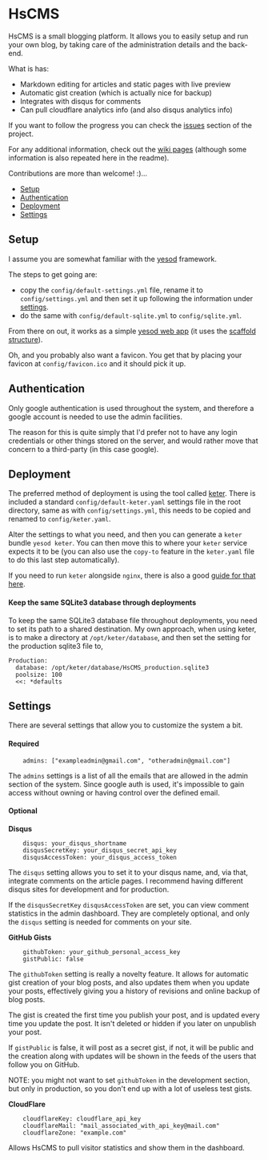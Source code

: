 # HsCMS
HsCMS is a small blogging platform. It allows you to easily setup and run your own blog, by taking care of the administration details and the back-end.

What is has:
* Markdown editing for articles and static pages with live preview
* Automatic gist creation (which is actually nice for backup)
* Integrates with disqus for comments
* Can pull cloudflare analytics info (and also disqus analytics info)

If you want to follow the progress you can check the [issues](https://github.com/Tehnix/HsCMS/issues?state=open "HsCMS Issues") section of the project.

For any additional information, check out the [wiki pages](https://github.com/Tehnix/HsCMS/wiki/_pages "Wiki Pages") (although some information is also repeated here in the readme).

Contributions are more than welcome! :)...

* [Setup](#setup)
* [Authentication](#authentication)
* [Deployment](#deployment)
* [Settings](#settings)


## Setup
I assume you are somewhat familiar with the [yesod](http://www.yesodweb.com) framework.

The steps to get going are:
* copy the `config/default-settings.yml` file, rename it to `config/settings.yml` and then set it up following the information under [settings](#settings). 
* do the same with `config/default-sqlite.yml` to `config/sqlite.yml`.

From there on out, it works as a simple [yesod web app](http://www.yesodweb.com) (it uses the [scaffold structure](http://www.yesodweb.com/book/scaffolding-and-the-site-template)).

Oh, and you probably also want a favicon. You get that by placing your favicon at `config/favicon.ico` and it should pick it up.


## Authentication
Only google authentication is used throughout the system, and therefore a google account is needed to use the admin facilities.

The reason for this is quite simply that I'd prefer not to have any login credentials or other things stored on the server, and would rather move that concern to a third-party (in this case google).


## Deployment
The preferred method of deployment is using the tool called [keter](https://github.com/snoyberg/keter). There is included a standard `config/default-keter.yaml` settings file in the root directory, same as with `config/settings.yml`, this needs to be copied and renamed to `config/keter.yaml`. 

Alter the settings to what you need, and then you can generate a `keter` bundle `yesod keter`. You can then move this to where your `keter` service expects it to be (you can also use the `copy-to` feature in the `keter.yaml` file to do this last step automatically).

If you need to run `keter` alongside `nginx`, there is also a good  [guide for that here](https://github.com/yesodweb/yesod/wiki/Deploying-via-Keter-alongside-Nginx).

#### Keep the same SQLite3 database through deployments
To keep the same SQLite3 database file throughout deployments, you need to set its path to a shared destination. My own approach, when using keter, is to make a directory at `/opt/keter/database`, and then set the setting for the production sqlite3 file to,


```
Production:
  database: /opt/keter/database/HsCMS_production.sqlite3
  poolsize: 100
  <<: *defaults
```

## Settings
There are several settings that allow you to customize the system a bit.

#### Required 
```
    admins: ["exampleadmin@gmail.com", "otheradmin@gmail.com"]
```
The `admins` settings is a list of all the emails that are allowed in the admin section of the system. Since google auth is used, it's impossible to gain access without owning or having control over the defined email.

#### Optional 
__Disqus__

```
    disqus: your_disqus_shortname
    disqusSecretKey: your_disqus_secret_api_key
    disqusAccessToken: your_disqus_access_token
```
The `disqus` setting allows you to set it to your disqus name, and, via that, integrate comments on the article pages. I recommend having different disqus sites for development and for production.

If the `disqusSecretKey` `disqusAccessToken` are set, you can view comment statistics in the admin dashboard. They are completely optional, and only the `disqus` setting is needed for comments on your site.


__GitHub Gists__

```
    githubToken: your_github_personal_access_key
    gistPublic: false
```
The `githubToken` setting is really a novelty feature. It allows for automatic gist creation of your blog posts, and also updates them when you update your posts, effectively giving you a history of revisions and online backup of blog posts.

The gist is created the first time you publish your post, and is updated every time you update the post. It isn't deleted or hidden if you later on unpublish your post.

If `gistPublic` is false, it will post as a secret gist, if not, it will be public and the creation along with updates will be shown in the feeds of the users that follow you on GitHub.

NOTE: you might not want to set `githubToken` in the development section, but only in production, so you don't end up with a lot of useless test gists.


__CloudFlare__

```
    cloudflareKey: cloudflare_api_key
    cloudflareMail: "mail_associated_with_api_key@mail.com"
    cloudflareZone: "example.com"
```
Allows HsCMS to pull visitor statistics and show them in the dashboard.

